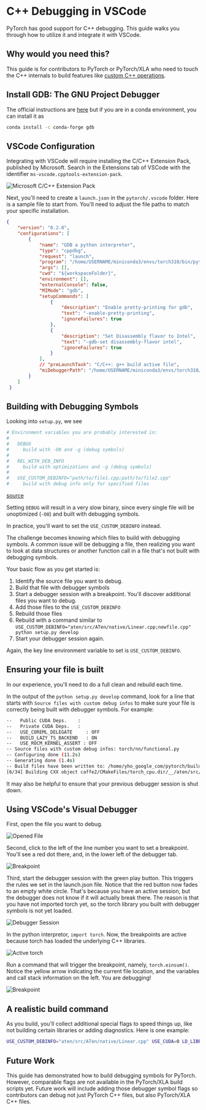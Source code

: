 # C++ Debugging in VSCode

PyTorch has good support for C++ debugging. This guide walks you through how to utilize it and integrate it with VSCode.

## Why would you need this?

This guide is for contributors to PyTorch or PyTorch/XLA who need to touch the C++ internals to build features like [custom C++ operations](https://pytorch.org/tutorials/advanced/cpp_custom_ops.html). 

## Install GDB: The GNU Project Debugger

The official instructions are [here](https://www.sourceware.org/gdb/) but if you are in a conda environment, you can
install it as

``` sh
conda install -c conda-forge gdb
```

## VSCode Configuration

Integrating with VSCode will require installing the C/C++ Extension Pack, published by Microsoft. Search in the Extensions tab of VSCode with the identifier `ms-vscode.cpptools-extension-pack`.

![Microsoft C/C++ Extension Pack](../_static/img/debugger0_pack.png)

Next, you'll need to create a `launch.json` in the `pytorch/.vscode` folder. Here is
a sample file to start from. You'll need to adjust the file paths to match your specific installation.

``` json
{
    "version": "0.2.0",
    "configurations": [
        {
            "name": "GDB a python interpreter",
            "type": "cppdbg",
            "request": "launch",
            "program": "/home/USERNAME/miniconda3/envs/torch310/bin/python", // Replace with your executable's path
            "args": [],
            "cwd": "${workspaceFolder}",
            "environment": [],
            "externalConsole": false,
            "MIMode": "gdb",
            "setupCommands": [
                {
                    "description": "Enable pretty-printing for gdb",
                    "text": "-enable-pretty-printing",
                    "ignoreFailures": true
                },
                {
                    "description": "Set Disassembly flavor to Intel",
                    "text": "-gdb-set disassembly-flavor intel",
                    "ignoreFailures": true
                }
            ],
            // "preLaunchTask": "C/C++: g++ build active file",
            "miDebuggerPath": "/home/USERNAME/miniconda3/envs/torch310/bin/gdb" // Replace with your gdb location
        }
    ]
 }
 ```

## Building with Debugging Symbols

Looking into `setup.py`, we see

``` python
# Environment variables you are probably interested in:
#
#   DEBUG
#     build with -O0 and -g (debug symbols)
#
#   REL_WITH_DEB_INFO
#     build with optimizations and -g (debug symbols)
#
#   USE_CUSTOM_DEBINFO="path/to/file1.cpp;path/to/file2.cpp"
#     build with debug info only for specified files
```
[source](https://github.com/pytorch/pytorch/blob/300e0ee13c08ef77e88f32204a2e0925c17ce216/setup.py#L2C1-L11C53)

Setting `DEBUG` will result in a very slow binary, since every single file will
be unoptimized (`-O0`) and built with debugging symbols. 

In practice, you'll want to set the `USE_CUSTOM_DEBINFO` instead. 

The challenge becomes knowing which files to build with debugging symbols. A common issue will be debugging a file, then realizing you want to look at data structures or another
function call in a file that's not built with debugging symbols. 

Your basic flow as you get started is:

1. Identify the source file you want to debug.
2. Build that file with debugger symbols
3. Start a debugger session with a breakpoint. You'll discover additional files you want to debug. 
4. Add those files to the `USE_CUSTOM_DEBINFO`
5. Rebuild those files
6. Rebuild with a command similar to `USE_CUSTOM_DEBINFO="aten/src/ATen/native/Linear.cpp;newfile.cpp" python setup.py develop`
7. Start your debugger session again. 

Again, the key line environment variable to set is `USE_CUSTOM_DEBINFO`.

## Ensuring your file is built

In our experience, you'll need to do a full clean and rebuild each time. 

In the output of the `python setup.py develop` command, look for a line that starts with `Source files with custom debug infos`
to make sure your file is correctly being built with debugger symbols. For example:

``` sh
--   Public CUDA Deps.    : 
--   Private CUDA Deps.   : 
--   USE_COREML_DELEGATE     : OFF
--   BUILD_LAZY_TS_BACKEND   : ON
--   USE_ROCM_KERNEL_ASSERT : OFF
-- Source files with custom debug infos: torch/nn/functional.py
-- Configuring done (11.2s)
-- Generating done (1.4s)
-- Build files have been written to: /home/yho_google_com/pytorch/build
[6/34] Building CXX object caffe2/CMakeFiles/torch_cpu.dir/__/aten/src/ATen/native/mkldnn/...
```

It may also be helpful to ensure that your previous debugger session is shut down.  

## Using VSCode's Visual Debugger

First, open the file you want to debug.

![Opened File](../_static/img/debugger1_file.png)

Second, click to the left of the line number you want to set a breakpoint. You'll see a red dot there, and, in the lower left of the debugger tab.

![Breakpoint](../_static/img/debugger2_breakpoint.png)

Third, start the debugger session with the green play button. This triggers the rules we
set in the launch.json file. Notice that the red button now fades to an empty white circle. That's because you have an active session, but the debugger does not know if it will actually break there. The reason is that you have not imported torch yet, so the torch library you built with debugger symbols is not yet loaded. 

![Debugger Session](../_static/img/debugger3_session.png)

In the python interpretor, `import torch`. Now, the breakpoints are active because
torch has loaded the underlying C++ libraries. 

![Active torch](../_static/img/debugger4_active.png)

Run a command that will trigger the breakpoint, namely, `torch.einsum()`. Notice the yellow arrow indicating the current file location, and the variables and call stack information on the left. You are debugging! 

![Breakpoint](../_static/img/debugger5_break.png)

## A realistic build command

As you build, you'll collect additional special flags to speed things up, like not building certain libraries or adding diagnostics. Here is one example:

``` sh
USE_CUSTOM_DEBINFO="aten/src/ATen/native/Linear.cpp" USE_CUDA=0 LD_LIBRARY_PATH=/home/USERNAME/miniconda3/envs/torch310/lib CFLAGS="-DHAS_TORCH_SHOW_DISPATCH_TRACE" python setup.py develop
```

## Future Work

This guide has demonstrated how to build debugging symbols for PyTorch. However, comparable flags are not available in the PyTorch/XLA build scripts yet. Future work will include adding those debugger symbol flags so contributors can debug not just PyTorch C++ files, but also PyTorch/XLA C++ files. 